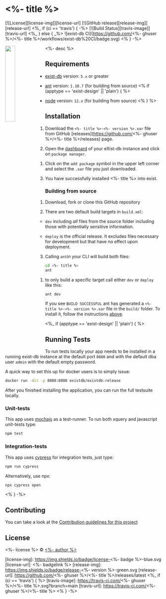 # <%- title %>

[![License][license-img]][license-url]
[![GitHub release][release-img]][release-url]
<%_ if (ci == 'travis') { -%>
[![Build Status][travis-image]][travis-url]
<%_ } else { _%>
![exist-db CI](https://github.com/<%- ghuser %>/<%- title %>/workflows/exist-db%20CI/badge.svg)
<% } -%>

<img src="icon.png" align="left" width="25%"/>

<%- desc %>

## Requirements

*   [exist-db](http://exist-db.org/exist/apps/homepage/index.html) version: `5.x` or greater

*   [ant](http://ant.apache.org) version: `1.10.7` \(for building from source\)
<% if (apptype == 'exist-design' || 'plain') { %>
*   [node](http://nodejs.org) version: `12.x` \(for building from source\)
<% } %>    

## Installation

1.  Download  the `<%- title %>-<%- version %>.xar` file from GitHub [releases](https://github.com/<%- ghuser %>/<%- title %>/releases) page.

2.  Open the [dashboard](http://localhost:8080/exist/apps/dashboard/index.html) of your eXist-db instance and click on `package manager`.

    1.  Click on the `add package` symbol in the upper left corner and select the `.xar` file you just downloaded.

3.  You have successfully installed <%- title %> into exist.

### Building from source

1.  Download, fork or clone this GitHub repository
2.  There are two default build targets in `build.xml`:
    *   `dev` including *all* files from the source folder including those with potentially sensitive information.
  
    *   `deploy` is the official release. It excludes files necessary for development but that have no effect upon deployment.
  
3.  Calling `ant`in your CLI will build both files:
  
```bash
cd <%- title %>
ant
```

   1. to only build a specific target call either `dev` or `deploy` like this:
   ```bash   
   ant dev
   ```   

If you see `BUILD SUCCESSFUL` ant has generated a `<%- title %>-<%- version %>.xar` file in the `build/` folder. To install it, follow the instructions [above](#installation).

<%_ if (apptype == 'exist-design' || 'plain') { %>

## Running Tests

To run tests locally your app needs to be installed in a running exist-db instance at the default port `8080` and with the default dba user `admin` with the default empty password.

A quick way to set this up for docker users is to simply issue:

```bash
docker run -dit -p 8080:8080 existdb/existdb:release
```

After you finished installing the application, you can run the full testsuite locally.

### Unit-tests

This app uses [mochajs](https://mochajs.org) as a test-runner. To run both xquery and javascript unit-tests type:

```bash
npm test
```

### Integration-tests

This app uses [cypress](https://www.cypress.io) for integration tests, just type:

```bash
npm run cypress
```

Alternatively, use npx:

```bash
npx cypress open
```

<% } -%>

## Contributing

You can take a look at the [Contribution guidelines for this project](.github/CONTRIBUTING.md)

## License

<%- license %> © [<%- author %>](<%- website %>)

[license-img]: https://img.shields.io/badge/license-<%- badge %>-blue.svg
[license-url]: <%- badgelink %>
[release-img]: https://img.shields.io/badge/release-<%- version %>-green.svg
[release-url]: https://github.com/<%- ghuser %>/<%- title %>/releases/latest
<%_ if (ci == 'travis') { %>
[travis-image]: https://travis-ci.com/<%- ghuser %>/<%- title %>.svg?branch=main
[travis-url]: https://travis-ci.com/<%- ghuser %>/<%- title %>
<% } -%>